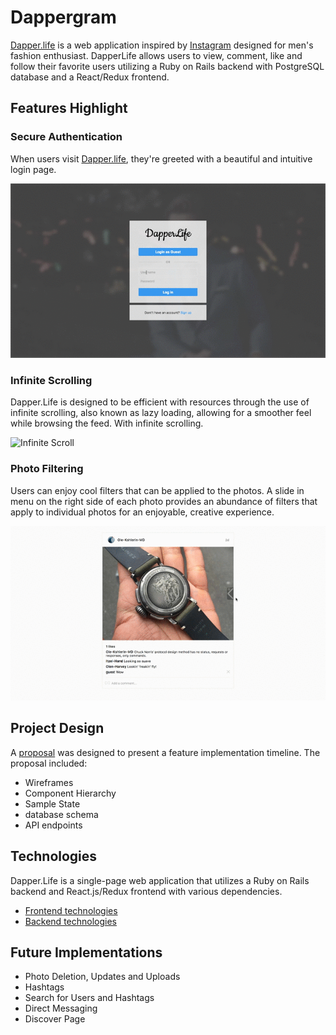 # Dappergram

[Dapper.life][live link] is a web application inspired by [Instagram][instagram] designed for men's fashion enthusiast. DapperLife allows users to view, comment, like and follow their favorite users utilizing a Ruby on Rails backend with PostgreSQL database and a React/Redux frontend.

## Features Highlight

### Secure Authentication

When users visit [Dapper.life][live link], they're greeted with a beautiful and intuitive login page.

![Login Demo][login]

### Infinite Scrolling

Dapper.Life is designed to be efficient with resources through the use of infinite scrolling, also known as lazy loading, allowing for a smoother feel while browsing the feed. With infinite scrolling.

![Infinite Scroll][infinite]

### Photo Filtering

Users can enjoy cool filters that can be applied to the photos. A slide in menu on the right side of each photo provides an abundance of filters that apply to individual photos for an enjoyable, creative experience.

![Image Filter][image filter]

## Project Design

A [proposal][proposal] was designed to present a feature implementation timeline. The proposal included:
- Wireframes
- Component Hierarchy
- Sample State
- database schema
- API endpoints

## Technologies

Dapper.Life is a single-page web application that utilizes a Ruby on Rails backend and React.js/Redux frontend with various dependencies.

- [Frontend technologies][frontend]
- [Backend technologies][backend]

## Future Implementations

- Photo Deletion, Updates and Uploads
- Hashtags
- Search for Users and Hashtags
- Direct Messaging
- Discover Page

[live link]: http://www.dapper.life/
[instagram]: https://www.instagram.com/
[login]: ./docs/images/login.gif
[infinite]: ./docs/images/infinite.gif
[infinite scroller]: https://github.com/CassetteRocks/react-infinite-scroller
[image filter]:./docs/images/filter.gif
[classnames]: https://github.com/JedWatson/classnames
[proposal]: ./docs/README.md
[frontend]: ./docs/frontend.md
[backend]: ./docs/backend.md
